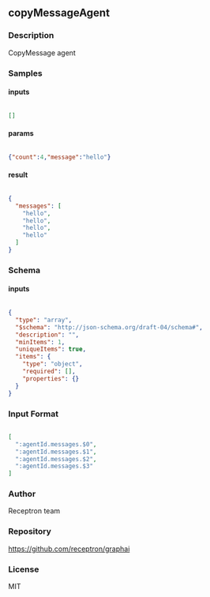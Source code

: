 ## copyMessageAgent

### Description

CopyMessage agent

### Samples

#### inputs

```json

[]

````

#### params

```json

{"count":4,"message":"hello"}

````

#### result

```json

{
  "messages": [
    "hello",
    "hello",
    "hello",
    "hello"
  ]
}

````

### Schema

#### inputs

```json

{
  "type": "array",
  "$schema": "http://json-schema.org/draft-04/schema#",
  "description": "",
  "minItems": 1,
  "uniqueItems": true,
  "items": {
    "type": "object",
    "required": [],
    "properties": {}
  }
}

````

### Input Format

```json

[
  ":agentId.messages.$0",
  ":agentId.messages.$1",
  ":agentId.messages.$2",
  ":agentId.messages.$3"
]

````

### Author

Receptron team

### Repository

https://github.com/receptron/graphai


### License

MIT

